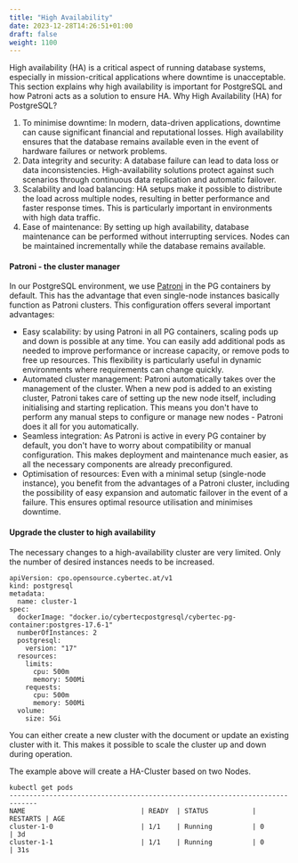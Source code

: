 ```yaml
---
title: "High Availability"
date: 2023-12-28T14:26:51+01:00
draft: false
weight: 1100
---
```


High availability (HA) is a critical aspect of running database systems, especially in mission-critical applications where downtime is unacceptable. This section explains why high availability is important for PostgreSQL and how Patroni acts as a solution to ensure HA.
Why High Availability (HA) for PostgreSQL?
1. To minimise downtime: In modern, data-driven applications, downtime can cause significant financial and reputational losses. High availability ensures that the database remains available even in the event of hardware failures or network problems.
2. Data integrity and security: A database failure can lead to data loss or data inconsistencies. High-availability solutions protect against such scenarios through continuous data replication and automatic failover.
3. Scalability and load balancing: HA setups make it possible to distribute the load across multiple nodes, resulting in better performance and faster response times. This is particularly important in environments with high data traffic.
4. Ease of maintenance: By setting up high availability, database maintenance can be performed without interrupting services. Nodes can be maintained incrementally while the database remains available.

#### Patroni - the cluster manager
In our PostgreSQL environment, we use [Patroni](../../patroni) in the PG containers by default. This has the advantage that even single-node instances basically function as Patroni clusters. This configuration offers several important advantages:
- Easy scalability: by using Patroni in all PG containers, scaling pods up and down is possible at any time. You can easily add additional pods as needed to improve performance or increase capacity, or remove pods to free up resources. This flexibility is particularly useful in dynamic environments where requirements can change quickly.
- Automated cluster management: Patroni automatically takes over the management of the cluster. When a new pod is added to an existing cluster, Patroni takes care of setting up the new node itself, including initialising and starting replication. This means you don't have to perform any manual steps to configure or manage new nodes - Patroni does it all for you automatically.
- Seamless integration: As Patroni is active in every PG container by default, you don't have to worry about compatibility or manual configuration. This makes deployment and maintenance much easier, as all the necessary components are already preconfigured.
- Optimisation of resources: Even with a minimal setup (single-node instance), you benefit from the advantages of a Patroni cluster, including the possibility of easy expansion and automatic failover in the event of a failure. This ensures optimal resource utilisation and minimises downtime.

#### Upgrade the cluster to high availability 

The necessary changes to a high-availability cluster are very limited. 
Only the number of desired instances needs to be increased. 

```
apiVersion: cpo.opensource.cybertec.at/v1
kind: postgresql
metadata:
  name: cluster-1
spec:
  dockerImage: "docker.io/cybertecpostgresql/cybertec-pg-container:postgres-17.6-1"
  numberOfInstances: 2
  postgresql:
    version: "17"
  resources:
    limits:
      cpu: 500m
      memory: 500Mi
    requests:
      cpu: 500m
      memory: 500Mi
  volume:
    size: 5Gi 
```

You can either create a new cluster with the document or update an existing cluster with it. 
This makes it possible to scale the cluster up and down during operation.

The example above will create a HA-Cluster based on two Nodes.
```
kubectl get pods
-----------------------------------------------------------------------------
NAME                             | READY  | STATUS           | RESTARTS | AGE
cluster-1-0                      | 1/1    | Running          | 0        | 3d
cluster-1-1                      | 1/1    | Running          | 0        | 31s

```
